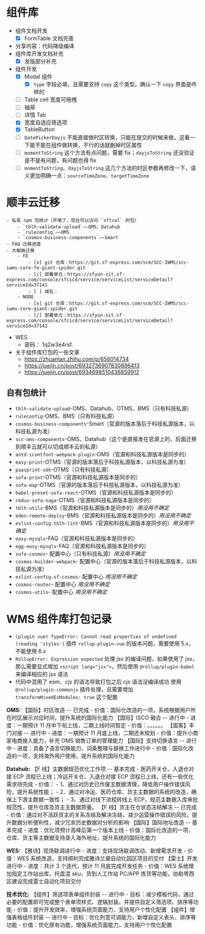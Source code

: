 # 组件库

- 组件文档开发
	- [x] FormTable 文档完善

- 分享内容：代码降级编译
- 组件库开发文档补充
	- [x] 发版部分补充
- 组件开发
	- [x] Modal 组件
		- [x] `type` 字段必填，且需要支持 `copy` 这个类型。确认一下 `copy` 界面是咋样的
	- [ ] Table cell 宽度可拖拽
	- [ ] 抽屉
	- [ ] 详情 Tab
	- [x] 宽度自适应筛选项
	- [x] TableButton
	- [ ] `DatePickerDayjs` 不能直接做时区转换，只能在提交的时候来做，这看一下能不能在组件做转换，不行的话就删掉时区属性
	- [ ] `momentToString` 这个方法有点问题，需要 fix；`dayjsToString` 还没验证是不是有问题，有问题也得 fix
	- [ ] `momentToString`、`dayjsToString` 这几个方法的时区参数再修改一下，语义更加明确一点：`sourceTimeZone`、`targetTimeZone`

# 顺丰云迁移

	- 私有 npm 包统计（开墙了，现在可以访问 `sftcwl` 的包）
		- `tblh-validate-upload`——OMS、Datahub
		- `ruleconfig`——OMS
		- `cosmos-business-components`——Smart
	- FAQ 迁移进度
	- 大蜘蛛迁移
		- FE
			- [x] git 仓库：https://git.sf-express.com/scm/SCC-IWMS/scc-iwms-core-fe-giant-spider.git
			- [/] 部署单元：https://sfyun-sit.sf-express.com/console/sfcicd/service/serviceList/serviceDetail?serviceId=37141
			- [ ] 域名：
		- NODE
			- [x] git 仓库：https://git.sf-express.com/scm/SCC-IWMS/scc-iwms-core-giant-spider.git
			- [/] 部署单元：https://sfyun-sit.sf-express.com/console/sfcicd/service/serviceList/serviceDetail?serviceId=37142

- WES
	- 密码： 1q2w3e4rsf.
- 关于组件库打包的一些文章
	- https://zhuanlan.zhihu.com/p/656014734
	- https://juejin.cn/post/6932736907830886413
	- https://juejin.cn/post/6934698510436859912

## 自有包统计

- `tblh-validate-upload`-OMS、Datahub、OTMS、BMS（只有科技私源）
- `ruleconfig`-OMS、BMS（只有科技私源）
- `cosmos-business-components`-Smart（官源的版本落后于科技私源版本，以科技私源为准）
- `scc-oms-components`-OMS、Datahub（这个是直接发在官源上的，后面迁移到顺丰云就可以切成顺丰云的私源）
- `antd-icontfont-webpack-plugin`-OMS（官源和科技私源版本是同步的）
- `easy-print`-OTMS（官源的版本落后于科技私源版本，以科技私源为准）
- `paasprint-sdk`-OTMS（只有科技私源）
- `sofa-print`-OTMS（官源和科技私源版本是同步的）
- `sofa-map`-OTMS（官源的版本落后于科技私源版本，以科技私源为准）
- `babel-preset-sofa-react`-OTMS（官源和科技私源版本是同步的）
- `redux-sofa-saga`-OTMS（官源和科技私源版本是同步的）
- `tblh-utils`-BMS（官源和科技私源版本是同步的）*用没用不确定*
- `eden-remote-deploy`-BMS（官源和科技私源版本是同步的）*用没用不确定*
- `eslint-config-tblh-lint`-BMS（官源和科技私源版本是同步的）*用没用不确定*
- `easy-mysqlx`-FAQ（官源和科技私源版本是同步的）
- `egg-easy-mysqlx`-FAQ（官源和科技私源版本是同步的）
- `sofa-cosmos`- 配置中心（只有科技私源）*用没用不确定*
- `cosmos-builder-webpack`- 配置中心（官源的版本落后于科技私源版本，以科技私源为准）
- `eslint-config-sf-cosmos`- 配置中心 *用没用不确定*
- `cosmos-router`- 配置中心 *用没用不确定*
- `cosmos-utils`- 配置中心 *用没用不确定*

# WMS 组件库打包记录

- `(plugin vue) TypeError: Cannot read properties of undefined (reading 'styles')`
  插件 `rollup-plugin-vue` 的版本问题，需要使用 5.x，不能使用 6.x
- `RollupError: Expression expected`
  处理 jsx 的编译问题，如果使用了 jsx，那么需要显式增加 `<script lang="jsx">`，然后使用 `@rollup/plugin-babel` 来编译相应的 jsx 语法
- 代码中混用了 esm、cjs 的语法导致打包之后 cjs 语法没编译成功
  使用 `@rollup/plugin-commonjs` 插件处理，且需要增加 `transformMixedEsModules: true` 这个配置

**OMS:**
【国际】时区改造 -- 已完成
	- 价值：国际化改造的一项，系统根据用户所在时区展示对应时间，提升系统的国际化能力
【国际】ISCO 融合 -- 进行中
	- 进度：一期预计 11 月中下旬上线，二期上线时间暂定
	- 价值：。。。。。。
【面客】丰门对接 -- 进行中
	- 进度：一期预计 11 月底上线，二期还未规划
	- 价值：提升小商家电商接入能力，补充 OMS 销售订单的管理能力
【国际】支持切换语言 -- 进行中
	- 进度：具备了语言切换能力，词条整理与替换工作进行中
	- 价值：国际化改造的一项，支持海外用户使用，提升系统的国际化能力

**Datahub:**
【F 线】主数据规范优化工作项 -- 基本完成
	- 医药开关仓、入退仓对接 ECP 流程已上线；冷运开关仓、入退仓对接 ECP 流程已上线，还有一些优化需求待完成
	- 价值：
		- 1、通过对历史已作废主数据清理，降低用户操作错误风险，提升系统性能；
		- 2、通过对冷运、医药仓库、货主主数据的系统的改造，确保上下游主数据一致性；
		- 3、通过对线下流程转线上 ECP，规范主数据入库审批规范性，提升仓库及货主主数据质量。
【F 线】货主在仓状态冻结解冻 -- 已完成
	- 价值：通过对不活跃货主的关系冻结及解决冻结，减少运营操作错误的风险，提升数据分析便利性，减少冗余历史数据对分析的影响
【国际】国际地址改造 -- 基本完成
	- 进度：优化项预计高峰后第一个版本上线
	- 价值：国际化改造的一项，仓库、货主等主数据支持录入海外地址，提升系统的国际化能力

**WES:**
【雅诗】现场联调进行中
	- 进度：支持现场联调改动、新增需求开发
	- 价值：WES 系统改造，支持顺利完成雅诗兰黛自动化园区项目的交付
【雷士】开发进行中
	- 进度：共计 3 个迭代，预计 11 月底完成开发任务
	- 价值：WES 系统增加指定工作站出库，托盘混 sku，货到人工作站 PC/APP 拣货等功能，协助粤西区建设完成雷士自动化项目交付

**技术优化:**
【组件】筛选项表单组件封装 -- 进行中
	- 目标：减少模板代码，通过必要的配置即可完成整个表单项样式、逻辑封装。并提供自定义筛选项、排序等功能
	- 价值：提升开发效率，增强系统页面能力，支持用户个性化配置
【组件】增强表格组件封装 -- 进行中
	- 目标：优化列宽可调能力，新增自定义表头、排序等功能
	- 价值：优化原有功能，增强系统页面能力，支持用户个性化配置
